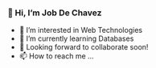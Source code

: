 ### 👋 Hi, I’m Job De Chavez


- 👀 I’m interested in Web Technologies
- 🌱 I’m currently learning Databases
- 💞️ Looking forward to collaborate soon! 
- 📫 How to reach me ...

<!---
Obsone/Obsone is a ✨ special ✨ repository because its `README.md` (this file) appears on your GitHub profile.
You can click the Preview link to take a look at your changes.
--->

